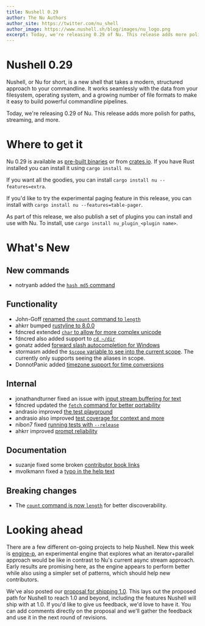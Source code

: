 ```yaml
---
title: Nushell 0.29
author: The Nu Authors
author_site: https://twitter.com/nu_shell
author_image: https://www.nushell.sh/blog/images/nu_logo.png
excerpt: Today, we're releasing 0.29 of Nu. This release adds more polish for paths, streaming, and more.
---
```


# Nushell 0.29

Nushell, or Nu for short, is a new shell that takes a modern, structured approach to your commandline. It works seamlessly with the data from your filesystem, operating system, and a growing number of file formats to make it easy to build powerful commandline pipelines.

Today, we're releasing 0.29 of Nu. This release adds more polish for paths, streaming, and more.

<!-- more -->

# Where to get it

Nu 0.29 is available as [pre-built binaries](https://github.com/nushell/nushell/releases/tag/0.29.0) or from [crates.io](https://crates.io/crates/nu). If you have Rust installed you can install it using `cargo install nu`.

If you want all the goodies, you can install `cargo install nu --features=extra`.

If you'd like to try the experimental paging feature in this release, you can install with `cargo install nu --features=table-pager`.

As part of this release, we also publish a set of plugins you can install and use with Nu. To install, use `cargo install nu_plugin_<plugin name>`.

# What's New

## New commands

* notryanb added the [`hash md5` command](https://github.com/nushell/nushell/pull/3197)


## Functionality

* John-Goff [renamed the `count` command to `length`](https://github.com/nushell/nushell/pull/3166)
* ahkrr bumped [rustyline to 8.0.0](https://github.com/nushell/nushell/pull/3167)
* fdncred extended [`char` to allow for more complex unicode](https://github.com/nushell/nushell/pull/3195)
* fdncred also added support to [`cd ~/dir`](https://github.com/nushell/nushell/pull/3210)
* gonatz added [forward slash autocompletion for Windows](https://github.com/nushell/nushell/pull/3201)
* stormasm added the [`$scope` variable to see into the current scope](https://github.com/nushell/nushell/pull/3203). The currently only supports seeing the aliases in scope.
* DonnotPanic added [timezone support for time conversions](https://github.com/nushell/nushell/pull/3207)

## Internal

* jonathandturner fixed an issue with [input stream buffering for text](https://github.com/nushell/nushell/pull/3153)
* fdncred updated the [`fetch` command for better portability](https://github.com/nushell/nushell/pull/3154)
* andrasio improved [the test playground](https://github.com/nushell/nushell/pull/3179)
* andrasio also improved [test coverage for context and more](https://github.com/nushell/nushell/pull/3217)
* nibon7 fixed [running tests with `--release`](https://github.com/nushell/nushell/pull/3184)
* ahkrr improved [prompt reliability](https://github.com/nushell/nushell/pull/3189)

## Documentation

* suzanje fixed some broken [contributor book links](https://github.com/nushell/nushell/pull/3198)
* mvolkmann fixed a [typo in the help text](https://github.com/nushell/nushell/pull/3216)

## Breaking changes

* The [`count` command is now `length`](https://github.com/nushell/nushell/pull/3166) for better discoverability.


# Looking ahead

There are a few different on-going projects to help Nushell. New this week is [engine-p](https://github.com/jonathandturner/enginep/tree/gradient_deep_dive_wip), an experimental engine that explores what an iterator+parallel approach would be like in contrast to Nu's current async stream approach. Early results are promising here, as the engine appears to perform better while also using a simpler set of patterns, which should help new contributors.

We've also posted our [proposal for shipping 1.0](https://github.com/nushell/rfcs/pull/6). This lays out the proposed path for Nushell to reach 1.0 and beyond, including the features Nushell will ship with at 1.0. If you'd like to give us feedback, we'd love to have it. You can add comments directly on the proposal and we'll gather the feedback and use it in the next round of revisions.